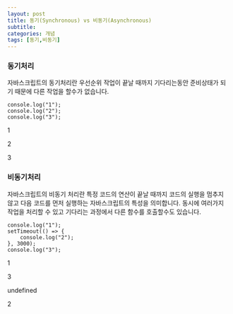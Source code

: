 ```yaml
---
layout: post
title: 동기(Synchronous) vs 비동기(Asynchronous)
subtitle: 
categories: 개념
tags: [동기,비동기]
---
```


### 동기처리
자바스크립트의 동기처리란 우선순위 작업이 끝날 때까지 기다리는동안 준비상태가 되기 때문에 다른 작업을 할수가 없습니다.

~~~
console.log("1");
console.log("2");
console.log("3");
~~~

1

2

3

### 비동기처리
자바스크립트의 비동기 처리란 특정 코드의 연산이 끝날 때까지 코드의 실행을 멈추지 않고 다음 코드를 먼저 실행하는 자바스크립트의 특성을 의미합니다. 동시에 여러가지 작업을 처리할 수 있고 기다리는 과정에서 다른 함수를 호출할수도 있습니다.

~~~
console.log("1");
setTimeout(() => {
    console.log("2");
}, 3000);
console.log("3");
~~~

1

3

undefined

2


